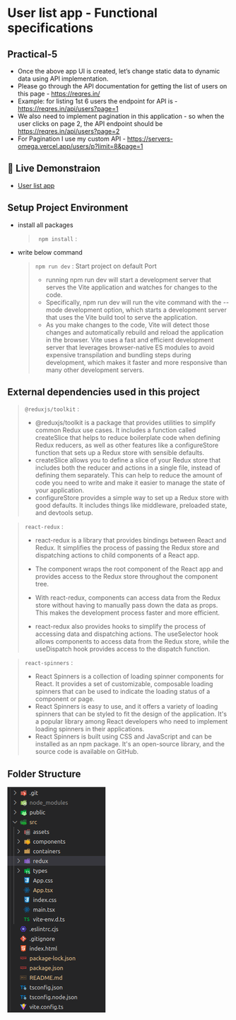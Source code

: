 # User list app - Functional specifications

## Practical-5

- Once the above app UI is created, let’s change static data to dynamic data using API implementation.
- Please go through the API documentation for getting the list of users on this page - https://reqres.in/
- Example: for listing 1st 6 users the endpoint for API is - https://reqres.in/api/users?page=1
- We also need to implement pagination in this application - so when the user clicks on page 2, the API endpoint should be https://reqres.in/api/users?page=2
- For Pagination I use my custom API - https://servers-omega.vercel.app/users/p?limit=8&page=1

## 🚀 Live Demonstraion

- [User list app](https://lighthearted-souffle-53501e.netlify.app/)

## Setup Project Environment

- install all packages

  > ` npm install` :

- write below command

  > `npm run dev` : Start project on default Port
  >
  > - running npm run dev will start a development server that serves the Vite application and watches for changes to the code.
  > - Specifically, npm run dev will run the vite command with the --mode development option, which starts a development server that uses the Vite build tool to serve the application.
  > - As you make changes to the code, Vite will detect those changes and automatically rebuild and reload the application in the browser. Vite uses a fast and efficient development server that leverages browser-native ES modules to avoid expensive transpilation and bundling steps during development, which makes it faster and more responsive than many other development servers.

## External dependencies used in this project

> `@reduxjs/toolkit` :
>
> - @reduxjs/toolkit is a package that provides utilities to simplify common Redux use cases. It includes a function called createSlice that helps to reduce boilerplate code when defining Redux reducers, as well as other features like a configureStore function that sets up a Redux store with sensible defaults.
> - createSlice allows you to define a slice of your Redux store that includes both the reducer and actions in a single file, instead of defining them separately. This can help to reduce the amount of code you need to write and make it easier to manage the state of your application.
> - configureStore provides a simple way to set up a Redux store with good defaults. It includes things like middleware, preloaded state, and devtools setup.

> `react-redux` :
>
> - react-redux is a library that provides bindings between React and Redux. It simplifies the process of passing the Redux store and dispatching actions to child components of a React app.
>
> - The <Provider> component wraps the root component of the React app and provides access to the Redux store throughout the component tree.
>
> - With react-redux, components can access data from the Redux store without having to manually pass down the data as props. This makes the development process faster and more efficient.
>
> - react-redux also provides hooks to simplify the process of accessing data and dispatching actions. The useSelector hook allows components to access data from the Redux store, while the useDispatch hook provides access to the dispatch function.

> `react-spinners` :
>
> - React Spinners is a collection of loading spinner components for React. It provides a set of customizable, composable loading spinners that can be used to indicate the loading status of a component or page.
> - React Spinners is easy to use, and it offers a variety of loading spinners that can be styled to fit the design of the application. It's a popular library among React developers who need to implement loading spinners in their applications.
> - React Spinners is built using CSS and JavaScript and can be installed as an npm package. It's an open-source library, and the source code is available on GitHub.

## Folder Structure

![folder-Structure](./src/assets/folder-user-list.png)
